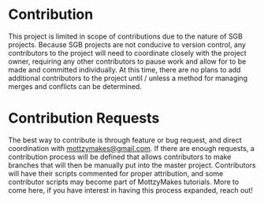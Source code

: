 # Contribution

This project is limited in scope of contributions due to the nature of SGB projects. Because SGB projects are not 
conducive to version control, any contributors to the project will need to coordinate closely with the project owner, 
requiring any other contributors to pause work and allow for to be made and committed individually. At this time, there are 
no plans to add additional contributors to the project until / unless a method for managing merges and conflicts
can be determined.

# Contribution Requests

The best way to contribute is through feature or bug request, and direct coordination with mottzymakes@gmail.com. 
If there are enough requests, a contribution process will be defined that allows contributors to make branches that will
then be manually put into the master project. Contributors will have their scripts commented for proper attribution, and some
contributor scripts may become part of MottzyMakes tutorials. More to come here, if you have interest in having this process 
expanded, reach out!

